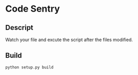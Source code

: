 # Code Sentry

## Descript

Watch your file and excute the script after the files modified.

## Build

```sh
python setup.py build
```